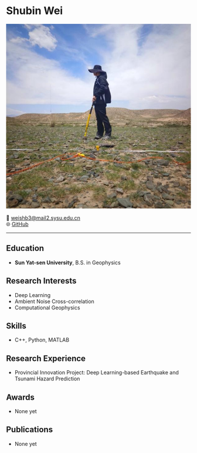 # Shubin Wei

![avatar](avatar.jpg)

📧 [weishb3@mail2.sysu.edu.cn](mailto:weishb3@mail2.sysu.edu.cn)  
🌐 [GitHub](https://github.com/Wei-Shubin)

---

## Education
- **Sun Yat-sen University**, B.S. in Geophysics

## Research Interests
- Deep Learning  
- Ambient Noise Cross-correlation  
- Computational Geophysics  

## Skills
- C++, Python, MATLAB

## Research Experience
- Provincial Innovation Project: Deep Learning-based Earthquake and Tsunami Hazard Prediction

## Awards
- None yet

## Publications
- None yet
